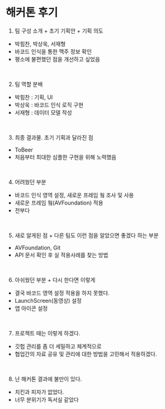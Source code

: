 # 해커톤 후기

1. 팀 구성 소개 + 초기 기획안 + 기획 의도
  - 박힘찬, 박상욱, 서재형
  - 바코드 인식을 통한 맥주 정보 확인
  - 평소에 불편했던 점을 개선하고 싶었음

<br/>

2. 팀 역할 분배
  - 박힘찬 : 기획, UI
  - 박상욱 : 바코드 인식 로직 구현
  - 서재형 : 데이터 모델 작성

<br/>

3. 최종 결과물. 초기 기획과 달라진 점
  - ToBeer
  - 처음부터 최대한 심플한 구현을 위해 노력했음

<br/>

4. 어려웠던 부분
  - 바코드 인식 영역 설정, 새로운 프레임 웤 조사 및 사용
  - 새로운 프레임 웤(AVFoundation) 적용
  - 전부다

<br/>

5. 새로 알게된 점 + 다른 팀도 이런 점을 알았으면 좋겠다 하는 부분
  - AVFoundation, Git
  - API 문서 확인 후 실 적용사례를 찾는 방법

<br/>

6. 아쉬웠던 부분 + 다시 한다면 이렇게
  - 결국 바코드 영역 설정 적용을 하지 못했다.
  - LaunchScreen(동영상) 설정
  - 앱 아이콘 설정

<br/>

7. 프로젝트 때는 이렇게 하겠다.
  - 깃헙 관리를 좀 더 세밀하고 체계적으로
  - 협업간의 자료 공유 및 관리에 대한 방법을 고민해서 적용하겠다.

<br/>

8. 난 해커톤 결과에 불만이 있다.
  - 치킨과 피자가 없었다.
  - 너무 분위기가 독서실 같았다
